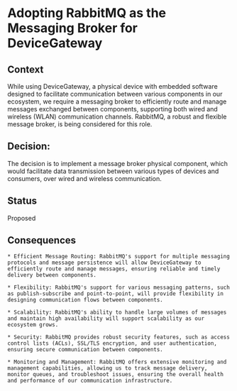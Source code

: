 # Adopting RabbitMQ as the Messaging Broker for DeviceGateway

## Context
While using DeviceGateway, a physical device with embedded software designed to 
facilitate communication between various components in our ecosystem, 
we require a messaging broker to efficiently route and manage messages exchanged between components, 
supporting both wired and wireless (WLAN) communication channels. 
RabbitMQ, a robust and flexible message broker, is being considered for this role.

## Decision: 
The decision is to implement a message broker physical component, which would facilitate data transmission between various types of devices and
consumers, over wired and wireless communication.

## Status
Proposed

## Consequences

    * Efficient Message Routing: RabbitMQ's support for multiple messaging protocols and message persistence will allow DeviceGateway to efficiently route and manage messages, ensuring reliable and timely delivery between components.

    * Flexibility: RabbitMQ's support for various messaging patterns, such as publish-subscribe and point-to-point, will provide flexibility in designing communication flows between components.

    * Scalability: RabbitMQ's ability to handle large volumes of messages and maintain high availability will support scalability as our ecosystem grows.

    * Security: RabbitMQ provides robust security features, such as access control lists (ACLs), SSL/TLS encryption, and user authentication, ensuring secure communication between components.

    * Monitoring and Management: RabbitMQ offers extensive monitoring and management capabilities, allowing us to track message delivery, monitor queues, and troubleshoot issues, ensuring the overall health and performance of our communication infrastructure.
   
